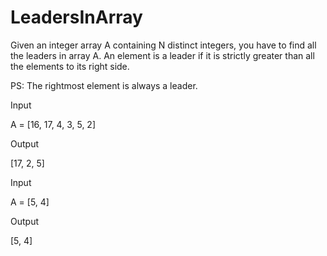 # LeadersInArray
Given an integer array A containing N distinct integers, you have to find all the leaders in array A. An element is a leader if it is strictly greater than all the elements to its right side.

PS: The rightmost element is always a leader.


Input

A = [16, 17, 4, 3, 5, 2]

Output

[17, 2, 5]

Input

A = [5, 4]

Output

[5, 4]
